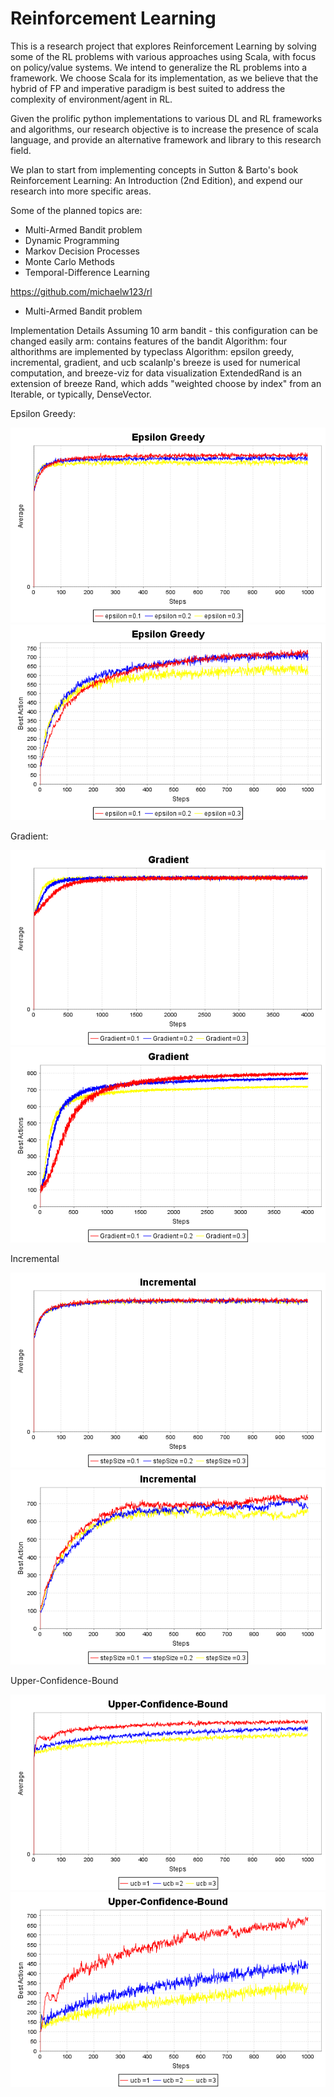 # Reinforcement Learning
This is a research project that explores Reinforcement Learning by solving some of the RL problems with various approaches using Scala, with focus on policy/value systems. We intend to generalize the RL problems into a framework. We choose Scala for its implementation, as we believe that the hybrid of FP and imperative paradigm is best suited to address the complexity of environment/agent in RL.

Given the prolific python implementations to various DL and RL frameworks and algorithms, our research objective is to increase the presence of scala language, and provide an alternative framework and library to this research field.

We plan to start from implementing concepts in Sutton & Barto's book Reinforcement Learning: An Introduction (2nd Edition), and expend our research into more specific areas.


Some of the planned topics are:
* Multi-Armed Bandit problem
* Dynamic Programming 
* Markov Decision Processes
* Monte Carlo Methods
* Temporal-Difference Learning


https://github.com/michaelw123/rl

* Multi-Armed Bandit problem

Implementation Details
  Assuming 10 arm bandit - this configuration can be changed easily
  arm: contains features of the bandit
  Algorithm: four althorithms are implemented by typeclass Algorithm: epsilon greedy, incremental, gradient, and ucb
  scalanlp's breeze is used for numerical computation, and breeze-viz for data visualization
  ExtendedRand is an extension of breeze Rand, which adds "weighted choose by index" from an Iterable, or typically, DenseVector.


Epsilon Greedy:

![Alt text](Reinforcement.Learning/epsilon_greedy_average.png?raw=true "Epsilon Greedy average")
![Alt text](Reinforcement.Learning/epsilon_greedy_best_action.png?raw=true "Epsilon Greedy best action")

Gradient:

![Alt text](Reinforcement.Learning/gradient_average.png?raw=true "Gradient average")
![Alt text](Reinforcement.Learning/gradient_best_action.png?raw=true "Gradient best action")

Incremental

![Alt text](Reinforcement.Learning/incremental_average.png?raw=true "Incremental average")
![Alt text](Reinforcement.Learning/incremental_best_action.png?raw=true "Incremental best action")

Upper-Confidence-Bound

![Alt text](Reinforcement.Learning/ucb_average.png?raw=true "UCB average")
![Alt text](Reinforcement.Learning/ucb_best_action.png?raw=true "UCB best action")


